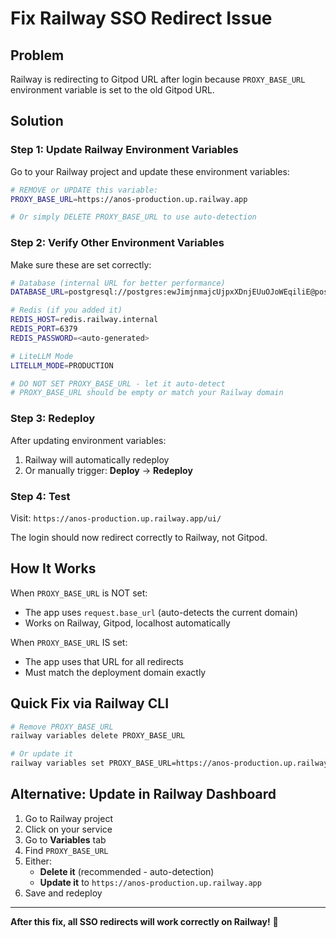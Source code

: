 # Fix Railway SSO Redirect Issue

## Problem
Railway is redirecting to Gitpod URL after login because `PROXY_BASE_URL` environment variable is set to the old Gitpod URL.

## Solution

### Step 1: Update Railway Environment Variables

Go to your Railway project and update these environment variables:

```bash
# REMOVE or UPDATE this variable:
PROXY_BASE_URL=https://anos-production.up.railway.app

# Or simply DELETE PROXY_BASE_URL to use auto-detection
```

### Step 2: Verify Other Environment Variables

Make sure these are set correctly:

```bash
# Database (internal URL for better performance)
DATABASE_URL=postgresql://postgres:ewJimjnmajcUjpxXDnjEUuOJoWEqiliE@postgres.railway.internal:5432/railway

# Redis (if you added it)
REDIS_HOST=redis.railway.internal
REDIS_PORT=6379
REDIS_PASSWORD=<auto-generated>

# LiteLLM Mode
LITELLM_MODE=PRODUCTION

# DO NOT SET PROXY_BASE_URL - let it auto-detect
# PROXY_BASE_URL should be empty or match your Railway domain
```

### Step 3: Redeploy

After updating environment variables:
1. Railway will automatically redeploy
2. Or manually trigger: **Deploy** → **Redeploy**

### Step 4: Test

Visit: `https://anos-production.up.railway.app/ui/`

The login should now redirect correctly to Railway, not Gitpod.

## How It Works

When `PROXY_BASE_URL` is NOT set:
- The app uses `request.base_url` (auto-detects the current domain)
- Works on Railway, Gitpod, localhost automatically

When `PROXY_BASE_URL` IS set:
- The app uses that URL for all redirects
- Must match the deployment domain exactly

## Quick Fix via Railway CLI

```bash
# Remove PROXY_BASE_URL
railway variables delete PROXY_BASE_URL

# Or update it
railway variables set PROXY_BASE_URL=https://anos-production.up.railway.app
```

## Alternative: Update in Railway Dashboard

1. Go to Railway project
2. Click on your service
3. Go to **Variables** tab
4. Find `PROXY_BASE_URL`
5. Either:
   - **Delete it** (recommended - auto-detection)
   - **Update it** to `https://anos-production.up.railway.app`
6. Save and redeploy

---

**After this fix, all SSO redirects will work correctly on Railway!** 🎉
